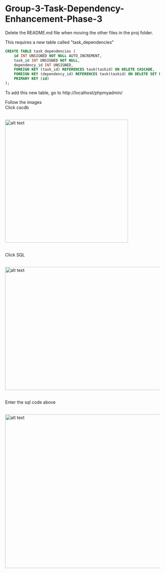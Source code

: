 # Group-3-Task-Dependency-Enhancement-Phase-3

Delete the README.md file when moving the other files in the proj folder. 

This requires a new table called "task_dependencies"

```sql
CREATE TABLE task_dependencies (
    id INT UNSIGNED NOT NULL AUTO_INCREMENT,
    task_id INT UNSIGNED NOT NULL,
    dependency_id INT UNSIGNED,
    FOREIGN KEY (task_id) REFERENCES task(taskid) ON DELETE CASCADE,
    FOREIGN KEY (dependency_id) REFERENCES task(taskid) ON DELETE SET NULL,
    PRIMARY KEY (id)
);
```

To add this new table, go to http://localhost/phpmyadmin/

Follow the images
<br>
Click cscdb
<br>
<p><p>
<br>
<img src="https://cdn.discordapp.com/attachments/1028895750819692616/1101260952642519110/image.png" alt="alt text" width="400" height="400">
<br>
<p><p>
<br>
Click SQL
<br>
<p><p>
<br>
<img src="https://cdn.discordapp.com/attachments/1028895750819692616/1101261089464922112/image.png" alt="alt text" width="1000" height="400">
<br>
<p><p>
<br>
Enter the sql code above
<br>
<p><p>
<br>
<img src="https://cdn.discordapp.com/attachments/1028895750819692616/1101261278049222706/image.png" alt="alt text" width="1000" height="500">    
    
    
    
    
    
   


